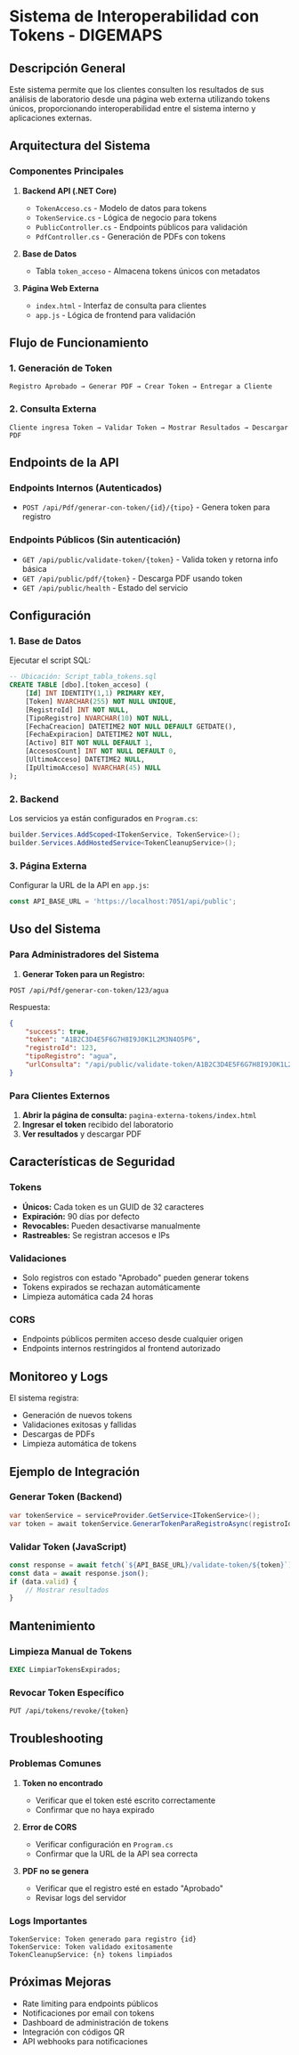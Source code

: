 # Sistema de Interoperabilidad con Tokens - DIGEMAPS

## Descripción General

Este sistema permite que los clientes consulten los resultados de sus análisis de laboratorio desde una página web externa utilizando tokens únicos, proporcionando interoperabilidad entre el sistema interno y aplicaciones externas.

## Arquitectura del Sistema

### Componentes Principales

1. **Backend API (.NET Core)**
   - `TokenAcceso.cs` - Modelo de datos para tokens
   - `TokenService.cs` - Lógica de negocio para tokens
   - `PublicController.cs` - Endpoints públicos para validación
   - `PdfController.cs` - Generación de PDFs con tokens

2. **Base de Datos**
   - Tabla `token_acceso` - Almacena tokens únicos con metadatos

3. **Página Web Externa**
   - `index.html` - Interfaz de consulta para clientes
   - `app.js` - Lógica de frontend para validación

## Flujo de Funcionamiento

### 1. Generación de Token
```
Registro Aprobado → Generar PDF → Crear Token → Entregar a Cliente
```

### 2. Consulta Externa
```
Cliente ingresa Token → Validar Token → Mostrar Resultados → Descargar PDF
```

## Endpoints de la API

### Endpoints Internos (Autenticados)
- `POST /api/Pdf/generar-con-token/{id}/{tipo}` - Genera token para registro

### Endpoints Públicos (Sin autenticación)
- `GET /api/public/validate-token/{token}` - Valida token y retorna info básica
- `GET /api/public/pdf/{token}` - Descarga PDF usando token
- `GET /api/public/health` - Estado del servicio

## Configuración

### 1. Base de Datos
Ejecutar el script SQL:
```sql
-- Ubicación: Script_tabla_tokens.sql
CREATE TABLE [dbo].[token_acceso] (
    [Id] INT IDENTITY(1,1) PRIMARY KEY,
    [Token] NVARCHAR(255) NOT NULL UNIQUE,
    [RegistroId] INT NOT NULL,
    [TipoRegistro] NVARCHAR(10) NOT NULL,
    [FechaCreacion] DATETIME2 NOT NULL DEFAULT GETDATE(),
    [FechaExpiracion] DATETIME2 NOT NULL,
    [Activo] BIT NOT NULL DEFAULT 1,
    [AccesosCount] INT NOT NULL DEFAULT 0,
    [UltimoAcceso] DATETIME2 NULL,
    [IpUltimoAcceso] NVARCHAR(45) NULL
);
```

### 2. Backend
Los servicios ya están configurados en `Program.cs`:
```csharp
builder.Services.AddScoped<ITokenService, TokenService>();
builder.Services.AddHostedService<TokenCleanupService>();
```

### 3. Página Externa
Configurar la URL de la API en `app.js`:
```javascript
const API_BASE_URL = 'https://localhost:7051/api/public';
```

## Uso del Sistema

### Para Administradores del Sistema

1. **Generar Token para un Registro:**
```http
POST /api/Pdf/generar-con-token/123/agua
```

Respuesta:
```json
{
    "success": true,
    "token": "A1B2C3D4E5F6G7H8I9J0K1L2M3N4O5P6",
    "registroId": 123,
    "tipoRegistro": "agua",
    "urlConsulta": "/api/public/validate-token/A1B2C3D4E5F6G7H8I9J0K1L2M3N4O5P6"
}
```

### Para Clientes Externos

1. **Abrir la página de consulta:** `pagina-externa-tokens/index.html`
2. **Ingresar el token** recibido del laboratorio
3. **Ver resultados** y descargar PDF

## Características de Seguridad

### Tokens
- **Únicos:** Cada token es un GUID de 32 caracteres
- **Expiración:** 90 días por defecto
- **Revocables:** Pueden desactivarse manualmente
- **Rastreables:** Se registran accesos e IPs

### Validaciones
- Solo registros con estado "Aprobado" pueden generar tokens
- Tokens expirados se rechazan automáticamente
- Limpieza automática cada 24 horas

### CORS
- Endpoints públicos permiten acceso desde cualquier origen
- Endpoints internos restringidos al frontend autorizado

## Monitoreo y Logs

El sistema registra:
- Generación de nuevos tokens
- Validaciones exitosas y fallidas
- Descargas de PDFs
- Limpieza automática de tokens

## Ejemplo de Integración

### Generar Token (Backend)
```csharp
var tokenService = serviceProvider.GetService<ITokenService>();
var token = await tokenService.GenerarTokenParaRegistroAsync(registroId, "agua");
```

### Validar Token (JavaScript)
```javascript
const response = await fetch(`${API_BASE_URL}/validate-token/${token}`);
const data = await response.json();
if (data.valid) {
    // Mostrar resultados
}
```

## Mantenimiento

### Limpieza Manual de Tokens
```sql
EXEC LimpiarTokensExpirados;
```

### Revocar Token Específico
```http
PUT /api/tokens/revoke/{token}
```

## Troubleshooting

### Problemas Comunes

1. **Token no encontrado**
   - Verificar que el token esté escrito correctamente
   - Confirmar que no haya expirado

2. **Error de CORS**
   - Verificar configuración en `Program.cs`
   - Confirmar que la URL de la API sea correcta

3. **PDF no se genera**
   - Verificar que el registro esté en estado "Aprobado"
   - Revisar logs del servidor

### Logs Importantes
```
TokenService: Token generado para registro {id}
TokenService: Token validado exitosamente
TokenCleanupService: {n} tokens limpiados
```

## Próximas Mejoras

- Rate limiting para endpoints públicos
- Notificaciones por email con tokens
- Dashboard de administración de tokens
- Integración con códigos QR
- API webhooks para notificaciones
